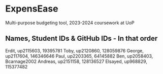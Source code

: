 # ExpensEase
Multi-purpose budgeting tool, 2023-2024 coursework at UoP 

## Names, Student IDs & GitHub IDs - In that order
Erdit, up2115603, 19395781
Toby, up2120860, 128059876
George, up2117604, 146346646
Paul, up2203365, 64145882
Ben, up2058403, Bcarnage2002
Andreas, up2151158, 128136527
Elsayed, up968829, 115377482
